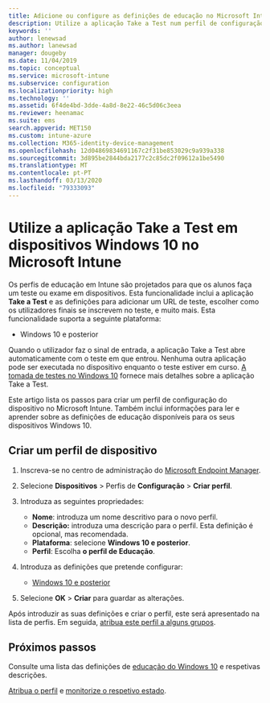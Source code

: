 ```yaml
---
title: Adicione ou configure as definições de educação no Microsoft Intune - Azure  Microsoft Docs
description: Utilize a aplicação Take a Test num perfil de configuração do dispositivo no Windows 10 e posteriormente em dispositivos no Microsoft Intune. Crie um perfil de configuração utilizando as definições de Educação e introduza um URL de aplicação de teste, escolha como os utilizadores sinuem, monitorizem o ecrã durante o teste e permitam ou previnem sugestões de texto durante o teste.
keywords: ''
author: lenewsad
ms.author: lanewsad
manager: dougeby
ms.date: 11/04/2019
ms.topic: conceptual
ms.service: microsoft-intune
ms.subservice: configuration
ms.localizationpriority: high
ms.technology: ''
ms.assetid: 6f4de4bd-3dde-4a8d-8e22-46c5d06c3eea
ms.reviewer: heenamac
ms.suite: ems
search.appverid: MET150
ms.custom: intune-azure
ms.collection: M365-identity-device-management
ms.openlocfilehash: 12d04869834691167c2f31be853029c9a939a338
ms.sourcegitcommit: 3d895be2844bda2177c2c85dc2f09612a1be5490
ms.translationtype: MT
ms.contentlocale: pt-PT
ms.lasthandoff: 03/13/2020
ms.locfileid: "79333093"
---
```

# <a name="use-the-take-a-test-app-on-windows-10-devices-in-microsoft-intune"></a>Utilize a aplicação Take a Test em dispositivos Windows 10 no Microsoft Intune



Os perfis de educação em Intune são projetados para que os alunos faça um teste ou exame em dispositivos. Esta funcionalidade inclui a aplicação **Take a Test** e as definições para adicionar um URL de teste, escolher como os utilizadores finais se inscrevem no teste, e muito mais. Esta funcionalidade suporta a seguinte plataforma:

- Windows 10 e posterior

Quando o utilizador faz o sinal de entrada, a aplicação Take a Test abre automaticamente com o teste em que entrou. Nenhuma outra aplicação pode ser executada no dispositivo enquanto o teste estiver em curso. [A tomada de testes no Windows 10](https://docs.microsoft.com/education/windows/take-tests-in-windows-10) fornece mais detalhes sobre a aplicação Take a Test.

Este artigo lista os passos para criar um perfil de configuração do dispositivo no Microsoft Intune. Também inclui informações para ler e aprender sobre as definições de educação disponíveis para os seus dispositivos Windows 10.

## <a name="create-a-device-profile"></a>Criar um perfil de dispositivo

1. Inscreva-se no centro de administração do [Microsoft Endpoint Manager](https://go.microsoft.com/fwlink/?linkid=2109431).
2. Selecione **Dispositivos** > Perfis de **Configuração** > **Criar perfil**.
3. Introduza as seguintes propriedades:

    - **Nome**: introduza um nome descritivo para o novo perfil.
    - **Descrição:** introduza uma descrição para o perfil. Esta definição é opcional, mas recomendada.
    - **Plataforma**: selecione **Windows 10 e posterior**.
    - **Perfil**: Escolha **o perfil de Educação**.

4. Introduza as definições que pretende configurar:

    - [Windows 10 e posterior](education-settings-windows.md)

5. Selecione **OK** > **Criar** para guardar as alterações.

Após introduzir as suas definições e criar o perfil, este será apresentado na lista de perfis. Em seguida, [atribua este perfil a alguns grupos](device-profile-assign.md).

## <a name="next-steps"></a>Próximos passos

Consulte uma lista das definições de [educação do Windows 10](education-settings-windows.md) e respetivas descrições.

[Atribua o perfil](device-profile-assign.md) e [monitorize o respetivo estado](device-profile-monitor.md).
